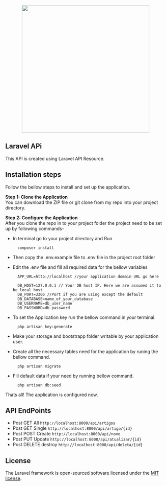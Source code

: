 <p align="center"><a href="https://laravel.com" target="_blank"><img src="https://raw.githubusercontent.com/laravel/art/master/logo-lockup/5%20SVG/2%20CMYK/1%20Full%20Color/laravel-logolockup-cmyk-red.svg" width="400"></a></p>

## Laravel APi 
This API is created using Laravel API Resource.

## Installation steps 

Follow the bellow steps to install and set up the application.

**Step 1: Clone the Application**<br>
You can download the ZIP file or git clone from my repo into your project  directory.

**Step 2: Configure the Application**<br>
After you clone the repo in to your project folder the project need to be set up by following commands-

- In terminal go to your project directory and Run 
    
        composer install 
    
- Then copy the .env.example file to .env file in the project root folder

- Edit the .env file and fill all required data for the bellow variables
    
        APP_URL=http://localhost //your application domain URL go here
    
        DB_HOST=127.0.0.1 // Your DB host IP. Here we are assumed it to be local host
        DB_PORT=3306 //Port if you are using except the default
        DB_DATABASE=name_of_your_database
        DB_USERNAME=db_user_name
        DB_PASSWORD=db_password
    
- To set the Application key run the bellow command in your terminal.
    
        php artisan key:generate
    
- Make your storage and bootstrapp folder writable by your application user.

- Create all the necessary tables need for the application by runing the bellow command.
    
        php artisan migrate

- Fill default data if your need by running bellow command.

        php artisan db:seed

Thats all! The application is configured now.

## API EndPoints

* Post GET All `http://localhost:8000/api/artigos`
* Post GET Single `http://localhost:8000/api/artigo/{id}`
* Post POST Create `http://localhost:8000/api/novo`
* Post PUT Update `http://localhost:8000/api/atualizar/{id}`
* Post DELETE destroy `http://localhost:8000/api/deleta/{id}`



## License

The Laravel framework is open-sourced software licensed under the [MIT license](https://opensource.org/licenses/MIT).
